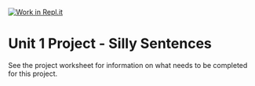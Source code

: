 [![Work in Repl.it](https://classroom.github.com/assets/work-in-replit-14baed9a392b3a25080506f3b7b6d57f295ec2978f6f33ec97e36a161684cbe9.svg)](https://classroom.github.com/online_ide?assignment_repo_id=3308118&assignment_repo_type=AssignmentRepo)
# Unit 1 Project - Silly Sentences

See the project worksheet for information on what needs to be completed for this project.